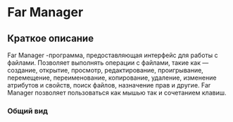 # Far Manager
## Краткое описание
 Far Manager -программа, предоставляющая интерфейс для работы с файлами.
Позволяет выполнять операции с файлами, такие как — создание, открытие, просмотр, редактирование, проигрывание, перемещение, переименование, копирование, удаление, изменение атрибутов и свойств, поиск файлов, назначение прав и другие.
Far Manager позволяет пользоваться как мышью так и сочетанием клавиш. 


   ### Общий вид   
